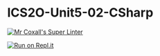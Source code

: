 # ICS2O-Unit5-02-CSharp

[![Mr Coxall's Super Linter](https://github.com/Evgeny-Vovk/ICS2O-Unit5-02-CSharp/workflows/Mr%20Coxall's%20Super%20Linter/badge.svg)](https://github.com/Evgeny-Vovk/ICS2O-Unit5-02-CSharp/actions)

[![Run on Repl.it](https://repl.it/badge/github/Evgeny-Vovk/ICS2O-Unit5-02-CSharp)](https://repl.it/github/Evgeny-Vovk/ICS2O-Unit5-02-CSharp)
